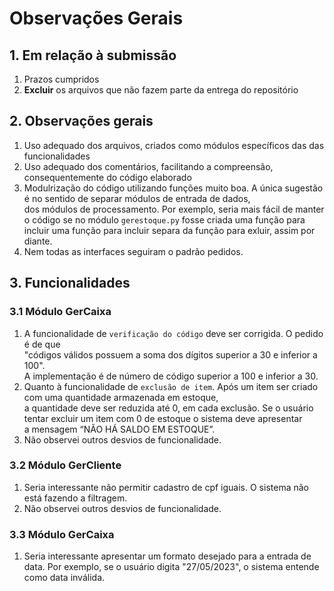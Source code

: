 # Observações Gerais

## 1. Em relação à submissão
1. Prazos cumpridos
2. **Excluir** os arquivos que não fazem parte da entrega do repositório

## 2. Observações gerais
1. Uso adequado dos arquivos, criados como módulos específicos das das funcionalidades
2. Uso adequado dos comentários, facilitando a compreensão, consequentemente do código elaborado
3. Modulrização do código utilizando funções muito boa. A única sugestão é no sentido de separar módulos de entrada de dados,   
dos módulos de processamento. Por exemplo, seria mais fácil de manter o código se no módulo `gerestoque.py` fosse criada uma função para  
incluir uma função para incluir separa da função para exluir, assim por diante.  
4. Nem todas as interfaces seguiram o padrão pedidos.  

## 3. Funcionalidades
### 3.1 Módulo GerCaixa
1. A funcionalidade de `verificação do código` deve ser corrigida. O pedido é de que  
"códigos válidos possuem a soma dos dígitos superior a 30 e inferior a 100".  
A implementação é de número de código superior a 100 e inferior a 30.
2. Quanto à funcionalidade de `exclusão de item`. Após um item ser criado com uma quantidade armazenada em estoque,  
a quantidade deve ser reduzida até 0, em cada exclusão. Se o usuário tentar excluir um item com 0 de estoque o sistema deve apresentar  
a mensagem “NÃO HÁ SALDO EM ESTOQUE”.  
3. Não observei outros desvios de funcionalidade.
### 3.2 Módulo GerCliente
1. Seria interessante não permitir cadastro de cpf iguais. O sistema não está fazendo a filtragem.
2. Não observei outros desvios de funcionalidade.
### 3.3 Módulo GerCaixa
1. Seria interessante apresentar um formato desejado para a entrada de data. Por exemplo, se o usuário digita "27/05/2023", o sistema entende como data inválida.



